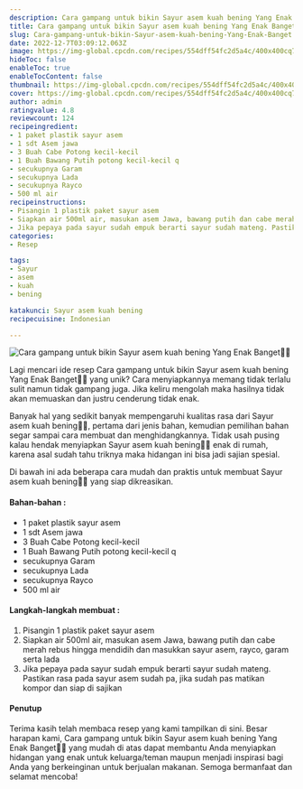 ```yaml
---
description: Cara gampang untuk bikin Sayur asem kuah bening Yang Enak Banget"
title: Cara gampang untuk bikin Sayur asem kuah bening Yang Enak Banget
slug: Cara-gampang-untuk-bikin-Sayur-asem-kuah-bening-Yang-Enak-Banget
date: 2022-12-7T03:09:12.063Z
image: https://img-global.cpcdn.com/recipes/554dff54fc2d5a4c/400x400cq70/photo.jpg
hideToc: false
enableToc: true
enableTocContent: false
thumbnail: https://img-global.cpcdn.com/recipes/554dff54fc2d5a4c/400x400cq70/photo.jpg
cover: https://img-global.cpcdn.com/recipes/554dff54fc2d5a4c/400x400cq70/photo.jpg
author: admin
ratingvalue: 4.8
reviewcount: 124
recipeingredient:
- 1 paket plastik sayur asem
- 1 sdt Asem jawa
- 3 Buah Cabe Potong kecil-kecil
- 1 Buah Bawang Putih potong kecil-kecil q
- secukupnya Garam
- secukupnya Lada
- secukupnya Rayco
- 500 ml air
recipeinstructions:
- Pisangin 1 plastik paket sayur asem
- Siapkan air 500ml air, masukan asem Jawa, bawang putih dan cabe merah rebus hingga mendidih dan masukkan sayur asem, rayco, garam serta lada
- Jika pepaya pada sayur sudah empuk berarti sayur sudah mateng. Pastikan rasa pada sayur asem sudah pa, jika sudah pas matikan kompor dan siap di sajikan
categories:
- Resep

tags:
- Sayur
- asem
- kuah
- bening

katakunci: Sayur asem kuah bening
recipecuisine: Indonesian

---
```


![Cara gampang untuk bikin Sayur asem kuah bening Yang Enak Banget👩‍🍳](https://img-global.cpcdn.com/recipes/554dff54fc2d5a4c/400x400cq70/photo.jpg)

Lagi mencari ide resep Cara gampang untuk bikin Sayur asem kuah bening Yang Enak Banget👩‍🍳 yang unik? Cara menyiapkannya memang tidak terlalu sulit namun tidak gampang juga. Jika keliru mengolah maka hasilnya tidak akan memuaskan dan justru cenderung tidak enak.

Banyak hal yang sedikit banyak mempengaruhi kualitas rasa dari Sayur asem kuah bening👩‍🍳, pertama dari jenis bahan, kemudian pemilihan bahan segar sampai cara membuat dan menghidangkannya. Tidak usah pusing kalau hendak menyiapkan Sayur asem kuah bening👩‍🍳 enak di rumah, karena asal sudah tahu triknya maka hidangan ini bisa jadi sajian spesial.

Di bawah ini ada beberapa cara mudah dan praktis untuk membuat Sayur asem kuah bening👩‍🍳 yang siap dikreasikan.

<!--inarticleads1-->

#### Bahan-bahan :

- 1 paket plastik sayur asem
- 1 sdt Asem jawa
- 3 Buah Cabe Potong kecil-kecil
- 1 Buah Bawang Putih potong kecil-kecil q
- secukupnya Garam
- secukupnya Lada
- secukupnya Rayco
- 500 ml air

<!--inarticleads2-->

#### Langkah-langkah membuat :

1. Pisangin 1 plastik paket sayur asem
1. Siapkan air 500ml air, masukan asem Jawa, bawang putih dan cabe merah rebus hingga mendidih dan masukkan sayur asem, rayco, garam serta lada
1. Jika pepaya pada sayur sudah empuk berarti sayur sudah mateng. Pastikan rasa pada sayur asem sudah pa, jika sudah pas matikan kompor dan siap di sajikan

#### Penutup

Terima kasih telah membaca resep yang kami tampilkan di sini. Besar harapan kami, Cara gampang untuk bikin Sayur asem kuah bening Yang Enak Banget👩‍🍳 yang mudah di atas dapat membantu Anda menyiapkan hidangan yang enak untuk keluarga/teman maupun menjadi inspirasi bagi Anda yang berkeinginan untuk berjualan makanan. Semoga bermanfaat dan selamat mencoba!